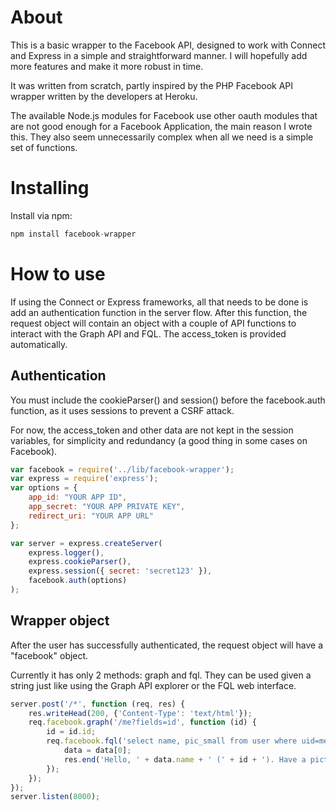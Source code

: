 About
=====

This is a basic wrapper to the Facebook API, designed to work with Connect and
Express in a simple and straightforward manner. I will hopefully add more
features and make it more robust in time.

It was written from scratch, partly inspired by the PHP Facebook API wrapper
written by the developers at Heroku.

The available Node.js modules for Facebook use other oauth modules that are not
good enough for a Facebook Application, the main reason I wrote this. They also
seem unnecessarily complex when all we need is a simple set of functions.

Installing
===============

Install via npm:

```javascript
npm install facebook-wrapper
```

How to use
=============

If using the Connect or Express frameworks, all that needs to be done is add
an authentication function in the server flow. After this function, the request
object will contain an object with a couple of API functions to interact with
the Graph API and FQL. The access_token is provided automatically.

Authentication
--------------

You must include the cookieParser() and session() before the facebook.auth
function, as it uses sessions to prevent a CSRF attack.

For now, the access_token and other data are not kept in the session variables,
for simplicity and redundancy (a good thing in some cases on Facebook).

```javascript
var facebook = require('../lib/facebook-wrapper');
var express = require('express');
var options = {
	app_id: "YOUR APP ID",
	app_secret: "YOUR APP PRIVATE KEY",
	redirect_uri: "YOUR APP URL"
};

var server = express.createServer(
	express.logger(),
	express.cookieParser(),
	express.session({ secret: 'secret123' }),
	facebook.auth(options)
);
```

Wrapper object
--------------

After the user has successfully authenticated, the request object will
have a "facebook" object.

Currently it has only 2 methods: graph and fql. They can be used given
a string just like using the Graph API explorer or the FQL web interface.

```javascript
server.post('/*', function (req, res) {
	res.writeHead(200, {'Content-Type': 'text/html'});
	req.facebook.graph('/me?fields=id', function (id) {
		id = id.id;
		req.facebook.fql('select name, pic_small from user where uid=me()', function (data) {
			data = data[0];
			res.end('Hello, ' + data.name + ' (' + id + '). Have a picture of yourself: <img src=\"' + data.pic_small + '\" />');
		});
	});
});
server.listen(8000);
```
